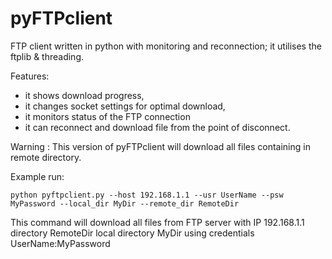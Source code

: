 pyFTPclient
===========

FTP client written in python with monitoring and reconnection; it utilises the ftplib & threading.

Features:
- it shows download progress,
- it changes socket settings for optimal download,  
- it monitors status of the FTP connection
- it can reconnect and download file from the point of disconnect.

Warning : This version of pyFTPclient will download all files containing in remote directory.

Example run:

```
python pyftpclient.py --host 192.168.1.1 --usr UserName --psw MyPassword --local_dir MyDir --remote_dir RemoteDir
```

This command will download all files from FTP server with IP 192.168.1.1 directory RemoteDir local directory MyDir using credentials UserName:MyPassword
